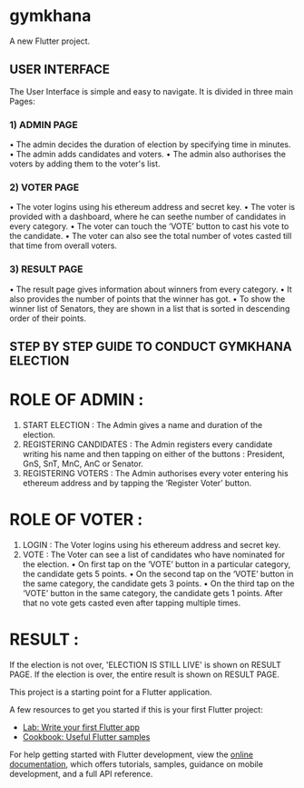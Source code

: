 # gymkhana

A new Flutter project.

## USER INTERFACE
The User Interface is simple  and easy to navigate.
It is divided in three main Pages:

### 1) ADMIN PAGE
• The admin decides the duration of election by specifying time in minutes.
• The admin adds candidates and voters.
• The admin also authorises the voters by adding them to the voter's list.


### 2) VOTER PAGE
• The voter logins using his ethereum address and secret key.
• The voter is provided with a dashboard, where he can seethe number of candidates in every category.
• The voter can touch the ‘VOTE’ button to cast his vote to the candidate.
• The voter can also see the total number of votes casted till that time from overall voters.


### 3) RESULT PAGE
• The result page gives information about winners from every category. 
• It also provides the number of points that the winner has got. 
• To show the winner list of Senators, they are shown in a list that is sorted in descending order of their points.



## STEP BY STEP GUIDE TO CONDUCT GYMKHANA ELECTION

# ROLE OF ADMIN :
1) START ELECTION : The Admin gives a name and duration of the election.
3) REGISTERING CANDIDATES : The Admin registers every candidate writing his name and then tapping on either of the buttons :
   President, GnS, SnT, MnC, AnC or Senator.
2) REGISTERING VOTERS : The Admin authorises every voter entering his ethereum address and by tapping the ‘Register Voter’ button.

# ROLE OF VOTER :
1) LOGIN : The Voter logins using his ethereum address and secret key.
2) VOTE : The Voter can see a list of candidates who have nominated for the election.
          • On first tap on the ‘VOTE’ button in  a particular category, the candidate gets 5 points.
          • On the second tap on the ‘VOTE’ button in the same category, the candidate gets 3 points.
          • On the third tap on the ‘VOTE’ button in the same category, the candidate gets 1 points.
            After that no vote gets casted even after tapping multiple times.


# RESULT :
If the election is not over, 'ELECTION IS STILL LIVE' is shown on RESULT PAGE.
If the election is over, the entire result is shown on RESULT PAGE.














This project is a starting point for a Flutter application.

A few resources to get you started if this is your first Flutter project:

- [Lab: Write your first Flutter app](https://docs.flutter.dev/get-started/codelab)
- [Cookbook: Useful Flutter samples](https://docs.flutter.dev/cookbook)

For help getting started with Flutter development, view the
[online documentation](https://docs.flutter.dev/), which offers tutorials,
samples, guidance on mobile development, and a full API reference.
